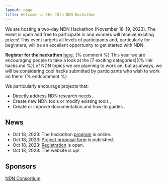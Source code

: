 ```yaml
---
layout: page
title: Welcome to the 15th NDN Hackathon
---
```


We are hosting a two-day NDN Hackathon (November 18-19, 2023). The event is open and free to participate in
and winners will receive exciting prizes! This event targets all levels of participants and,
particularly for beginners, will be an excellent opportunity to get started with NDN.


**Register for the hackathon** [here](https://www.eventbrite.com/e/736029894227?aff=oddtdtcreator).
{% comment %}
This year we are encouraging people to take a look at the [7 exciting categories]({% link hacks.md %})
of NDN topics we are planning to work on, but as always, we will be considering cool hacks submitted by
participants who wish to work on them!
{% endcomment %}

We particularly encourage projects that:

- Directly address NDN research needs ,
- Create new NDN tools or modify existing tools ,
- Create or improve documentation and how-to guides .

## News

- Oct 18, 2023: The hackathon [program](https://15th-ndn-hackathon.named-data.net/program.html) is online.
- Oct 18, 2023: [Project proposal form](https://forms.gle/Eh6gw8fPaiV8ACXT8) is published.
- Oct 18, 2023: [Registration](https://www.eventbrite.com/e/736029894227?aff=oddtdtcreator) is open.
- Oct 18, 2023: The website is up!

## Sponsors

[NDN Consortium](https://named-data.net/consortium/)
